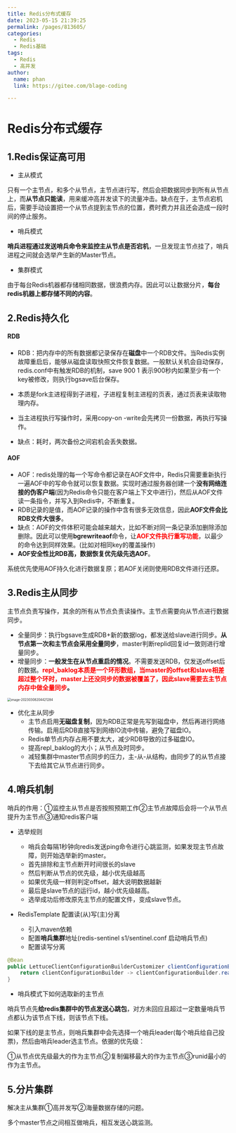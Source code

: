 ```yaml
---
title: Redis分布式缓存
date: 2023-05-15 21:39:25
permalink: /pages/813605/
categories: 
  - Redis
  - Redis基础
tags: 
  - Redis
  - 高并发
author: 
  name: phan
  link: https://gitee.com/blage-coding

---
```

# Redis分布式缓存

## 1.Redis保证高可用

- 主从模式

只有一个主节点，和多个从节点，主节点进行写，然后会把数据同步到所有从节点上，而**从节点只能读**，用来缓冲高并发读下的流量冲击。缺点在于，主节点宕机后，需要手动设置把一个从节点提到主节点的位置，费时费力并且还会造成一段时间的停止服务。

- 哨兵模式

**哨兵进程通过发送哨兵命令来监控主从节点是否宕机**，一旦发现主节点挂了，哨兵进程之间就会选举产生新的Master节点。

- 集群模式

由于每台Redis机器都存储相同数据，很浪费内存。因此可以让数据分片，**每台redis机器上都存储不同的内容**。

## 2.Redis持久化

#### RDB

- RDB：把内存中的所有数据都记录保存在**磁盘**中一个RDB文件。当Redis实例故障重启后，能够从磁盘读取快照文件恢复数据。一般默认关机会自动保存，redis.conf中有触发RDB的机制，save 900 1 表示900秒内如果至少有一个key被修改，则执行bgsave后台保存。

- 本质是fork主进程得到子进程，子进程复制主进程的页表，通过页表来读取物理内存。
- 当主进程执行写操作时，采用copy-on -write会先拷贝一份数据，再执行写操作。
- 缺点：耗时，两次备份之间宕机会丢失数据。

#### AOF

- AOF：redis处理的每一个写命令都记录在AOF文件中，Redis只需要重新执行一遍AOF中的写命令就可以恢复数据。实现时通过服务器创建一个**没有网络连接的伪客户端**(因为Redis命令只能在客户端上下文中进行)，然后从AOF文件读一条指令，并写入到Redis中，不断重复。
- RDB记录的是值，而AOF记录的操作中含有很多无效信息，因此**AOF文件会比RDB文件大很多**。
- 缺点：AOF的文件体积可能会越来越大，比如不断对同一条记录添加删除添加删除。因此可以使用**bgrewriteaof**命令，让<font color="red">**AOF文件执行重写功能**</font>，以最少的命令达到同样效果。(比如对相同key的覆盖操作)
- **AOF安全性比RDB高，数据恢复优先级先选AOF**。

系统优先使用AOF持久化进行数据复原；若AOF关闭则使用RDB文件进行还原。

## 3.Redis主从同步

主节点负责写操作，其余的所有从节点负责读操作。主节点需要向从节点进行数据同步。

- 全量同步：执行bgsave生成RDB+新的数据log，都发送给slave进行同步。**从节点第一次和主节点会采用全量同步**，master判断replid回复id一致则进行增量同步。
- 增量同步：**一般发生在从节点重启的情况**。不需要发送RDB，仅发送offset后的数据。**<font color="red">repl_baklog本质是一个环形数组，当master的offset和slave相差超过整个环时，master上还没同步的数据被覆盖了，因此slave需要去主节点内存中做全量同步</font>。**

<img src="https://cdn.staticaly.com/gh/blage-coding/picx-images-hosting@master/20230515/image-20230308204421284.50wivh0hnio0.webp" alt="image-20230308204421284" style="zoom:50%;" />

- 优化主从同步
  - 主节点启用**无磁盘复制**，因为RDB正常是先写到磁盘中，然后再进行网络传输。启用后RDB直接写到网络IO流中传输，避免了磁盘IO。
  - Redis单节点内存占用不要太大，减少RDB导致的过多磁盘IO。
  - 提高repl_baklog的大小；从节点及时同步。
  - 减轻集群中master节点同步的压力，主-从-从结构，由同步了的从节点接下去给其它从节点进行同步。

## 4.哨兵机制

哨兵的作用：①监控主从节点是否按照预期工作②主节点故障后会将一个从节点提升为主节点③通知redis客户端

- 选举规则
  - 哨兵会每隔1秒钟向redis发送ping命令进行心跳监测，如果发现主节点故障，则开始选举新的master。
  - 首先排除和主节点断开时间很长的slave
  - 然后判断从节点的优先级，越小优先级越高
  - 如果优先级一样则判定offset，越大说明数据越新
  - 最后是slave节点的运行id，越小优先级越高。
  - 选举成功后修改原先主节点的配置文件，变成slave节点。

- RedisTemplate 配置读(从)写(主)分离
  - 引入maven依赖
  - 配置**哨兵集群**地址(redis-sentinel s1/sentinel.conf 启动哨兵节点)
  - 配置读写分离

```java
@Bean
public LettuceClientConfigurationBuilderCustomizer clientConfigurationBuilderCustomizer(){
    return clientConfigurationBuilder -> clientConfigurationBuilder.readFrom(ReadFrom.REPLICA_PREFERRED);
}
```

- 哨兵模式下如何选取新的主节点

哨兵节点先**给redis集群中的节点发送心跳包**，对方未回应且超过一定数量哨兵节点都认为该节点下线，则该节点下线。

如果下线的是主节点，则哨兵集群中会先选择一个哨兵leader(每个哨兵给自己投票)，然后由哨兵leader选主节点。依据的优先级：

①从节点优先级最大的作为主节点②复制偏移最大的作为主节点③runid最小的作为主节点。

## 5.分片集群

解决主从集群①高并发写②海量数据存储的问题。

多个master节点之间相互做哨兵，相互发送心跳监测。
